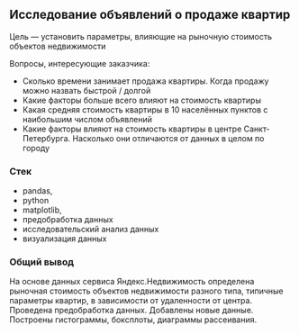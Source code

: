 ## Исследование объявлений о продаже квартир</b>
    
Цель — установить параметры, влияющие на рыночную стоимость объектов недвижимости 

Вопросы, интересующие заказчика:
<ul>
<li>Сколько времени занимает продажа квартиры. Когда продажу можно назвать быстрой / долгой</li>
<li>Какие факторы больше всего влияют на стоимость квартиры</li>
<li>Какая средняя стоимость квартиры в 10 населённых пунктов с наибольшим числом объявлений</li>
<li>Какие факторы влияют на стоимость квартиры в центре Санкт-Петербурга. Насколько они отличаются от данных в целом по городу</li>
</ul>  

### Стек
<ul>
        <li>pandas,</li>
        <li>python</li>
        <li>matplotlib,</li>
        <li>предобработка данных</li>
        <li>исследовательский анализ данных</li>
        <li>визуализация данных</li>
</ul>    

### Общий вывод
На основе данных сервиса Яндекс.Недвижимость определена рыночная стоимость
объектов недвижимости разного типа, типичные параметры квартир, в зависимости от
удаленности от центра. Проведена предобработка данных. Добавлены новые данные.
Построены гистограммы, боксплоты, диаграммы рассеивания.

